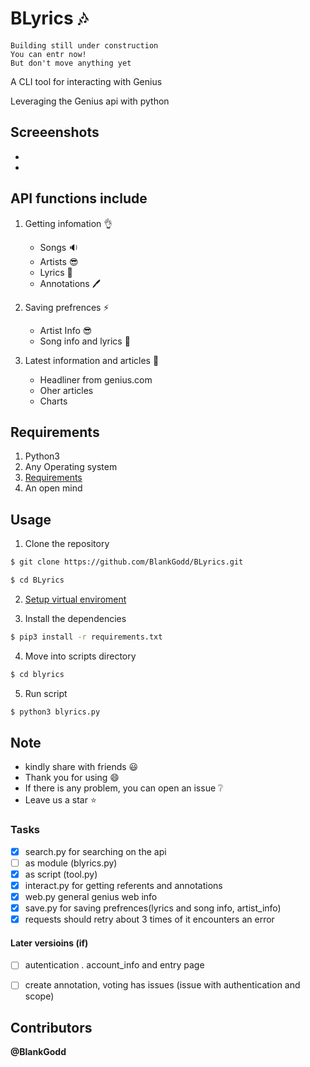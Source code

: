 # BLyrics :notes: 
```
Building still under construction 
You can entr now!
But don't move anything yet 
```
A CLI tool for interacting with Genius

Leveraging the Genius api with python

## Screeenshots
- 
- 

## API functions include
1. Getting infomation :ok_hand:
   - Songs :sound:
   - Artists :sunglasses:
   - Lyrics :memo:
   - Annotations :pen:

2. Saving prefrences :zap:
   - Artist Info :sunglasses:
   - Song info and lyrics :memo:
   
3. Latest information and articles :dizzy:
   - Headliner from genius.com
   - Oher articles
   - Charts

## Requirements
1. Python3 
2. Any Operating system
3. [Requirements](requirements.txt)
4. An open mind

## Usage
1. Clone the repository
```sh
$ git clone https://github.com/BlankGodd/BLyrics.git

$ cd BLyrics
```
2. [Setup virtual enviroment](https://realpython.com/python-virtual-environments-a-primer/)

3. Install the dependencies
```sh
$ pip3 install -r requirements.txt
```
4. Move into scripts directory
```sh
$ cd blyrics
```
5. Run script 
```sh
$ python3 blyrics.py
```

## Note
- kindly share with friends :smiley:
- Thank you for using :smile:
- If there is any problem, you can open an issue :grey_question:
- Leave us a star :star:

### Tasks
- [X] search.py for searching on the api
- [ ] as module (blyrics.py)
- [X] as script (tool.py)
- [X] interact.py for getting referents and annotations
- [X] web.py general genius web info
- [X] save.py for saving prefrences(lyrics and song info, artist_info)
- [X] requests should retry about 3 times of it encounters an error

#### Later versioins (if)
- [ ] autentication . account_info and entry page
- [ ] create annotation, voting has issues (issue with authentication and scope)


## Contributors
**@BlankGodd**


